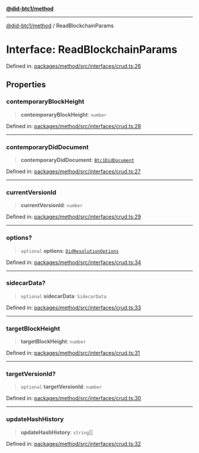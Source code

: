 [**@did-btc1/method**](../README.md)

***

[@did-btc1/method](../globals.md) / ReadBlockchainParams

# Interface: ReadBlockchainParams

Defined in: [packages/method/src/interfaces/crud.ts:26](https://github.com/dcdpr/did-btc1-js/blob/4ab6f9915d95beed9bc633644c9db1539395f512/packages/method/src/interfaces/crud.ts#L26)

## Properties

### contemporaryBlockHeight

> **contemporaryBlockHeight**: `number`

Defined in: [packages/method/src/interfaces/crud.ts:28](https://github.com/dcdpr/did-btc1-js/blob/4ab6f9915d95beed9bc633644c9db1539395f512/packages/method/src/interfaces/crud.ts#L28)

***

### contemporaryDidDocument

> **contemporaryDidDocument**: [`Btc1DidDocument`](../classes/Btc1DidDocument.md)

Defined in: [packages/method/src/interfaces/crud.ts:27](https://github.com/dcdpr/did-btc1-js/blob/4ab6f9915d95beed9bc633644c9db1539395f512/packages/method/src/interfaces/crud.ts#L27)

***

### currentVersionId

> **currentVersionId**: `number`

Defined in: [packages/method/src/interfaces/crud.ts:29](https://github.com/dcdpr/did-btc1-js/blob/4ab6f9915d95beed9bc633644c9db1539395f512/packages/method/src/interfaces/crud.ts#L29)

***

### options?

> `optional` **options**: [`DidResolutionOptions`](DidResolutionOptions.md)

Defined in: [packages/method/src/interfaces/crud.ts:34](https://github.com/dcdpr/did-btc1-js/blob/4ab6f9915d95beed9bc633644c9db1539395f512/packages/method/src/interfaces/crud.ts#L34)

***

### sidecarData?

> `optional` **sidecarData**: `SidecarData`

Defined in: [packages/method/src/interfaces/crud.ts:33](https://github.com/dcdpr/did-btc1-js/blob/4ab6f9915d95beed9bc633644c9db1539395f512/packages/method/src/interfaces/crud.ts#L33)

***

### targetBlockHeight

> **targetBlockHeight**: `number`

Defined in: [packages/method/src/interfaces/crud.ts:31](https://github.com/dcdpr/did-btc1-js/blob/4ab6f9915d95beed9bc633644c9db1539395f512/packages/method/src/interfaces/crud.ts#L31)

***

### targetVersionId?

> `optional` **targetVersionId**: `number`

Defined in: [packages/method/src/interfaces/crud.ts:30](https://github.com/dcdpr/did-btc1-js/blob/4ab6f9915d95beed9bc633644c9db1539395f512/packages/method/src/interfaces/crud.ts#L30)

***

### updateHashHistory

> **updateHashHistory**: `string`[]

Defined in: [packages/method/src/interfaces/crud.ts:32](https://github.com/dcdpr/did-btc1-js/blob/4ab6f9915d95beed9bc633644c9db1539395f512/packages/method/src/interfaces/crud.ts#L32)
